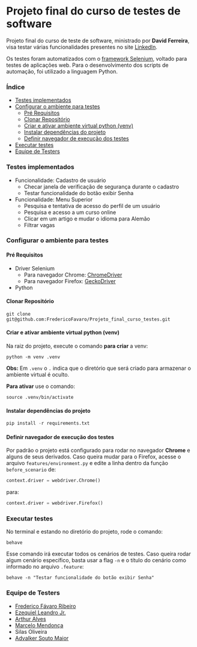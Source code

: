 # Projeto final do curso de testes de software

Projeto final do curso de teste de software, ministrado por **David Ferreira**, visa testar várias funcionalidades presentes no site [LinkedIn](https://www.linkedin.com).

Os testes foram automatizados com o [framework Selenium](https://www.selenium.dev/), voltado para testes de aplicações web. Para o desenvolvimento dos scripts de automação, foi utilizado a linguagem Python.

### Índice
- [Testes implementados](#testes-implementados)
- [Configurar o ambiente para testes](#configurar-o-ambiente-para-testes)
    - [Pré Requisitos](#pré-requisitos)
    - [Clonar Repositório](#clonar-repositório)
    - [Criar e ativar ambiente virtual python (venv)](#criar-e-ativar-ambiente-virtual-python-venv)
    - [Instalar dependências do projeto](#instalar-dependências-do-projeto)
    - [Definir navegador de execução dos testes](#definir-navegador-de-execução-dos-testes)
- [Executar testes](#executar-testes)
- [Equipe de Testers](#equipe-de-testers)

### Testes implementados
- Funcionalidade: Cadastro de usuário
    - Checar janela de verificação de segurança durante o cadastro
    - Testar funcionalidade do botão exibir Senha
- Funcionalidade: Menu Superior
    - Pesquisa e tentativa de acesso do perfil de um usuário
    - Pesquisa e acesso a um curso online
    - Clicar em um artigo e mudar o idioma para Alemão
    - Filtrar vagas

### Configurar o ambiente para testes

#### Pré Requisitos
- Driver Selenium
    - Para navegador Chrome: [ChromeDriver](https://developer.chrome.com/docs/chromedriver/downloads?hl=pt-br)
    - Para navegador Firefox: [GeckoDriver](https://github.com/mozilla/geckodriver)
- Python

#### Clonar Repositório
```shell
git clone git@github.com:FredericoFavaro/Projeto_final_curso_testes.git
```

#### Criar e ativar ambiente virtual python (venv)
Na raiz do projeto, execute o comando **para criar** a venv:
```shell
python -m venv .venv
```
**Obs:** Em `.venv` o `.` indica que o diretório que será criado para armazenar o ambiente virtual é oculto.

**Para ativar** use o comando:
```shell
source .venv/bin/activate
```
#### Instalar dependências do projeto
```python
pip install -r requirements.txt
```
#### Definir navegador de execução dos testes
Por padrão o projeto está configurado para rodar no navegador **Chrome** e alguns de seus derivados.
Caso queira mudar para o Firefox, acesse o arquivo `features/environment.py` e edite a linha dentro da função `before_scenario` de:
```python
context.driver = webdriver.Chrome()
```
para:
```python
context.driver = webdriver.Firefox()
```
### Executar testes
No terminal e estando no diretório do projeto, rode o comando:
```shell
behave
```
Esse comando irá executar todos os cenários de testes. Caso queira rodar algum cenário específico, basta usar a flag `-n` e o título do cenário como informado no arquivo `.feature`:
```shell
behave -n "Testar funcionalidade do botão exibir Senha"
```

### Equipe de Testers
- [Frederico Fávaro Ribeiro](https://github.com/FredericoFavaro)
- [Ezequiel Leandro Jr.](https://github.com/Ezequiel-leandro-jr)
- [Arthur Alves](https://github.com/ArthurAlves1994)
- [Marcelo Mendonça](https://github.com/mclmendonca)
- Silas Oliveira
- [Advalker Souto Maior](https://github.com/Advalker)
